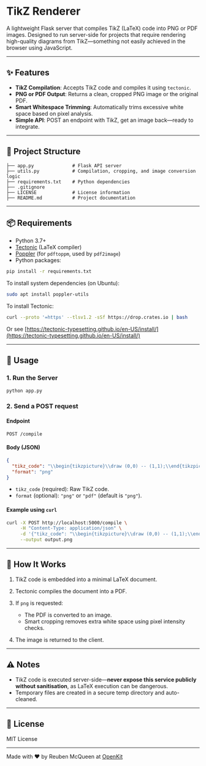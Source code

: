 # TikZ Renderer

A lightweight Flask server that compiles TikZ (LaTeX) code into PNG or PDF images. Designed to run server-side for projects that require rendering high-quality diagrams from TikZ—something not easily achieved in the browser using JavaScript.

---

## ✨ Features

- **TikZ Compilation**: Accepts TikZ code and compiles it using `tectonic`.
- **PNG or PDF Output**: Returns a clean, cropped PNG image or the original PDF.
- **Smart Whitespace Trimming**: Automatically trims excessive white space based on pixel analysis.
- **Simple API**: POST an endpoint with TikZ, get an image back—ready to integrate.

---

## 📁 Project Structure

```
├── app.py              # Flask API server
├── utils.py            # Compilation, cropping, and image conversion logic
├── requirements.txt    # Python dependencies
├── .gitignore
├── LICENSE             # License information
├── README.md           # Project documentation
````

---

## 📦 Requirements

- Python 3.7+
- [Tectonic](https://tectonic-typesetting.github.io/) (LaTeX compiler)
- [Poppler](https://poppler.freedesktop.org/) (for `pdftoppm`, used by `pdf2image`)
- Python packages:

```bash
pip install -r requirements.txt
````

To install system dependencies (on Ubuntu):

```bash
sudo apt install poppler-utils
```

To install Tectonic:

```bash
curl --proto '=https' --tlsv1.2 -sSf https://drop.crates.io | bash
```

Or see [https://tectonic-typesetting.github.io/en-US/install/](https://tectonic-typesetting.github.io/en-US/install/)

---

## 🚀 Usage

### 1. Run the Server

```bash
python app.py
```

### 2. Send a POST request

#### Endpoint

```
POST /compile
```

#### Body (JSON)

```json
{
  "tikz_code": "\\begin{tikzpicture}\\draw (0,0) -- (1,1);\\end{tikzpicture}",
  "format": "png"
}
```

* `tikz_code` (required): Raw TikZ code.
* `format` (optional): `"png"` or `"pdf"` (default is `"png"`).

#### Example using `curl`

```bash
curl -X POST http://localhost:5000/compile \
     -H "Content-Type: application/json" \
     -d '{"tikz_code": "\\begin{tikzpicture}\\draw (0,0) -- (1,1);\\end{tikzpicture}"}' \
     --output output.png
```

---

## 🧠 How It Works

1. TikZ code is embedded into a minimal LaTeX document.
2. Tectonic compiles the document into a PDF.
3. If `png` is requested:

   * The PDF is converted to an image.
   * Smart cropping removes extra white space using pixel intensity checks.
4. The image is returned to the client.

---

## ⚠️ Notes

* TikZ code is executed server-side—**never expose this service publicly without sanitisation**, as LaTeX execution can be dangerous.
* Temporary files are created in a secure temp directory and auto-cleaned.

---

## 📜 License

MIT License

---

Made with ❤️ by Reuben McQueen at [OpenKit](https://openkit.co.uk)
